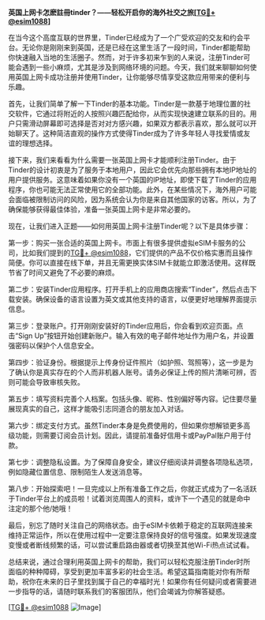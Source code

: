 **英国上网卡怎麽註冊tinder？——轻松开启你的海外社交之旅[[TG💪+ @esim1088](https://t.me/s/esim1088)]**

在当今这个高度互联的世界里，Tinder已经成为了一个广受欢迎的交友和约会平台。无论你是刚刚来到英国，还是已经在这里生活了一段时间，Tinder都能帮助你快速融入当地的生活圈子。然而，对于许多初来乍到的人来说，注册Tinder可能会遇到一些小麻烦，尤其是涉及到网络环境的问题。今天，我们就来聊聊如何使用英国上网卡成功注册并使用Tinder，让你能够尽情享受这款应用带来的便利与乐趣。

首先，让我们简单了解一下Tinder的基本功能。Tinder是一款基于地理位置的社交软件，它通过将附近的人按照兴趣匹配给你，从而实现快速建立联系的目的。用户只需滑动屏幕即可选择是否对对方感兴趣，如果双方都表示喜欢，那么就可以开始聊天了。这种简洁直观的操作方式使得Tinder成为了许多年轻人寻找爱情或友谊的理想选择。

接下来，我们来看看为什么需要一张英国上网卡才能顺利注册Tinder。由于Tinder的设计初衷是为了服务于本地用户，因此它会优先向那些拥有本地IP地址的用户提供服务。这意味着如果你没有一个英国的IP地址，即使下载了Tinder的应用程序，你也可能无法正常使用它的全部功能。此外，在某些情况下，海外用户可能会面临被限制访问的风险，因为系统会认为你是来自其他国家的访客。所以，为了确保能够获得最佳体验，准备一张英国上网卡是非常必要的。

现在，让我们进入正题——如何用英国上网卡注册Tinder呢？以下是具体步骤：

第一步：购买一张合适的英国上网卡。市面上有很多提供虚拟eSIM卡服务的公司，比如我们提到的[TG💪+ @esim1088](https://t.me/s/esim1088)，它们提供的产品不仅价格实惠而且操作简便。你可以直接在线下单，并且无需更换实体SIM卡就能立即激活使用。这样既节省了时间又避免了不必要的麻烦。

第二步：安装Tinder应用程序。打开手机上的应用商店搜索“Tinder”，然后点击下载安装。确保设备的语言设置为英文或其他支持的语言，以便更好地理解界面提示信息。

第三步：登录账户。打开刚刚安装好的Tinder应用后，你会看到欢迎页面。点击“Sign Up”按钮开始创建新账户。输入有效的电子邮件地址作为用户名，并设置强密码以保护个人信息安全。

第四步：验证身份。根据提示上传身份证件照片（如护照、驾照等），这一步是为了确认你是真实存在的个人而非机器人账号。请务必保证上传的照片清晰可辨，否则可能会导致审核失败。

第五步：填写资料完善个人档案。包括头像、昵称、性别偏好等内容。记住要尽量展现真实的自己，这样才能吸引志同道合的朋友加入对话。

第六步：绑定支付方式。虽然Tinder本身是免费使用的，但如果你想解锁更多高级功能，则需要订阅会员计划。因此，请提前准备好信用卡或PayPal账户用于付款。

第七步：调整隐私设置。为了保障自身安全，建议仔细阅读并调整各项隐私选项，例如隐藏位置信息、限制陌生人发送消息等。

第八步：开始探索吧！一旦完成以上所有准备工作之后，你就正式成为了一名活跃于Tinder平台上的成员啦！试着浏览周围人的资料，或许下一个遇见的就是命中注定的那个他/她哦！

最后，别忘了随时关注自己的网络状态。由于eSIM卡依赖于稳定的互联网连接来维持正常运作，所以在使用过程中一定要注意保持良好的信号强度。如果发现速度变慢或者断线频繁的话，可以尝试重启路由器或者切换至其他Wi-Fi热点试试看。

总结来说，通过合理利用英国上网卡的帮助，我们可以轻松克服注册Tinder时所面临的种种障碍，享受到更加丰富多彩的社会生活。希望这篇指南能对你有所帮助，祝你在未来的日子里找到属于自己的幸福时光！如果你有任何疑问或者需要进一步指导的话，请随时联系我们的客服团队，他们会竭诚为你解答疑惑。

[[TG💪+ @esim1088](https://t.me/s/esim1088) ![Image](https://i.postimg.cc/4NQfJmqS/Snipaste-2025-05-13-00-14-12.png)]